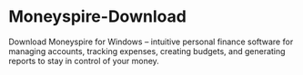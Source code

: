 # Moneyspire-Download
Download Moneyspire for Windows – intuitive personal finance software for managing accounts, tracking expenses, creating budgets, and generating reports to stay in control of your money.
